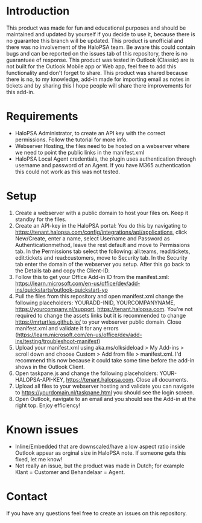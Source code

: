 # Introduction
This product was made for fun and educational purposes and should be maintained and updated by yourself if you decide to use it, because there is no guarantee this branch will be updated.
This product is unofficial and there was no involvement of the HaloPSA team. Be aware this could contain bugs and can be reported on the issues tab of this repository, there is no guarantuee of response. 
This product was tested in Outlook (Classic) are is not built for the Outlook Mobile app or Web app, feel free to add this functionality and don't forget to share.
This product was shared because there is no, to my knowledge, add-in made for importing email as notes in tickets and by sharing this I hope people will share there improvements for this add-in.

# Requirements
- HaloPSA Administrator, to create an API key with the correct permissions. Follow the tutorial for more info.
- Webserver Hosting, the files need to be hosted on a webserver where we need to point the public links in the manifest.xml
- HaloPSA Local Agent credentials, the plugin uses authentication through username and password of an Agent. If you have M365 authentication this could not work as this was not tested.

# Setup
1. Create a webserver with a public domain to host your files on. Keep it standby for the files.
2. Create an API-key in the HaloPSA portal: You do this by navigating to https://tenant.halopsa.com/config/integrations/api/applications, click New/Create, enter a name, select Username and Password as Authenticationmethod, leave the rest default and move to Permissions tab. In the Permissions tab select the following: all:teams, read:tickets, edit:tickets and read:customers, move to Security tab. In the Security tab enter the domain of the webserver you setup. After this go back to the Details tab and copy the Client-ID.
3. Follow this to get your Office Add-in ID from the manifest.xml: https://learn.microsoft.com/en-us/office/dev/add-ins/quickstarts/outlook-quickstart-yo
4. Pull the files from this repository and open manifest.xml change the following placeholders: YOURADD-INID, YOURCOMPANYNAME, https://yourcompany.nl/support, https://tenant.halopsa.com. You're not required to change the assets links but it is recommended to change https://mrturtles.github.io/ to your webserver public domain. Close manifest.xml and validate it for any errors (https://learn.microsoft.com/en-us/office/dev/add-ins/testing/troubleshoot-manifest)
5. Upload your manifest.xml using aka.ms/olksideload > My Add-ins > scroll down and choose Custom > Add from file > manifest.xml. I'd recommend this now because it could take some time before the add-in shows in the Outlook Client.
6. Open taskpane.js and change the following placeholders: YOUR-HALOPSA-API-KEY, https://tenant.halopsa.com. Close all documents.
7. Upload all files to your webserver hosting and validate you can navigate to https://yourdomain.nl/taskpane.html you should see the login screen.
8. Open Outlook, navigate to an email and you should see the Add-in at the right top. Enjoy efficiency!

# Known issues
- Inline/Embedded that are downscaled/have a low aspect ratio inside Outlook appear as orginal size in HaloPSA note. If someone gets this fixed, let me know!
- Not really an issue, but the product was made in Dutch; for example Klant = Customer and Behandelaar = Agent.

# Contact
If you have any questions feel free to create an issues on this repository.
